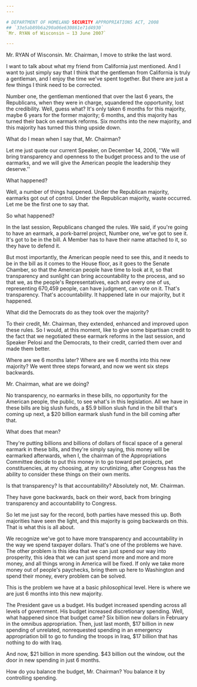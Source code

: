 ```yaml
---
---

# DEPARTMENT OF HOMELAND SECURITY APPROPRIATIONS ACT, 2008
## `33e5ab89b6a290a06e630861e71d4930`
`Mr. RYAN of Wisconsin — 13 June 2007`

---
```



Mr. RYAN of Wisconsin. Mr. Chairman, I move to strike the last word.

I want to talk about what my friend from California just mentioned. 
And I want to just simply say that I think that the gentleman from 
California is truly a gentleman, and I enjoy the time we've spent 
together. But there are just a few things I think need to be corrected.

Number one, the gentleman mentioned that over the last 6 years, the 
Republicans, when they were in charge, squandered the opportunity, lost 
the credibility. Well, guess what? It's only taken 6 months for this 
majority, maybe 6 years for the former majority; 6 months, and this 
majority has turned their back on earmark reforms. Six months into the 
new majority, and this majority has turned this thing upside down.

What do I mean when I say that, Mr. Chairman?

Let me just quote our current Speaker, on December 14, 2006, ''We 
will bring transparency and openness to the budget process and to the 
use of earmarks, and we will give the American people the leadership 
they deserve.''

What happened?

Well, a number of things happened. Under the Republican majority, 
earmarks got out of control. Under the Republican majority, waste 
occurred. Let me be the first one to say that.

So what happened?

In the last session, Republicans changed the rules. We said, if 
you're going to have an earmark, a pork-barrel project, Number one, 
we've got to see it. It's got to be in the bill. A Member has to have 
their name attached to it, so they have to defend it.

But most importantly, the American people need to see this, and it 
needs to be in the bill as it comes to the House floor, as it goes to 
the Senate Chamber, so that the American people have time to look at 
it, so that transparency and sunlight can bring accountability to the 
process, and so that we, as the people's Representatives, each and 
every one of us, representing 670,459 people, can have judgment, can 
vote on it. That's transparency. That's accountability. It happened 
late in our majority, but it happened.

What did the Democrats do as they took over the majority?

To their credit, Mr. Chairman, they extended, enhanced and improved 
upon these rules. So I would, at this moment, like to give some 
bipartisan credit to the fact that we negotiated these earmark reforms 
in the last session, and Speaker Pelosi and the Democrats, to their 
credit, carried them over and made them better.

Where are we 6 months later? Where are we 6 months into this new 
majority? We went three steps forward, and now we went six steps 
backwards.

Mr. Chairman, what are we doing?

No transparency, no earmarks in these bills, no opportunity for the 
American people, the public, to see what's in this legislation. All we 
have in these bills are big slush funds, a $5.9 billion slush fund in 
the bill that's coming up next, a $20 billion earmark slush fund in the 
bill coming after that.

What does that mean?

They're putting billions and billions of dollars of fiscal space of a 
general earmark in these bills, and they're simply saying, this money 
will be earmarked afterwards, when I, the chairman of the 
Appropriations Committee decide to put this money in to go toward pet 
projects, pet constituencies, at my choosing, at my scrutinizing, after 
Congress has the ability to consider these things on their own merits.

Is that transparency? Is that accountability? Absolutely not, Mr. 
Chairman.

They have gone backwards, back on their word, back from bringing 
transparency and accountability to Congress.

So let me just say for the record, both parties have messed this up. 
Both majorities have seen the light, and this majority is going 
backwards on this. That is what this is all about.

We recognize we've got to have more transparency and accountability 
in the way we spend taxpayer dollars. That's one of the problems we 
have. The other problem is this idea that we can just spend our way 
into prosperity, this idea that we can just spend more and more and 
more money, and all things wrong in America will be fixed. If only we 
take more money out of people's paychecks, bring them up here to 
Washington and spend their money, every problem can be solved.

This is the problem we have at a basic philosophical level. Here is 
where we are just 6 months into this new majority.

The President gave us a budget. His budget increased spending across 
all levels of government. His budget increased discretionary spending. 
Well, what happened since that budget came? Six billion new dollars in 
February in the omnibus appropriation. Then, just last month, $17 
billion in new spending of unrelated, nonrequested spending in an 
emergency appropriation bill to go to funding the troops in Iraq, $17 
billion that has nothing to do with Iraq.


And now, $21 billion in more spending. $43 billion out the window, out 
the door in new spending in just 6 months.

How do you balance the budget, Mr. Chairman? You balance it by 
controlling spending.